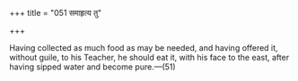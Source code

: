 +++
title = "051 समाहृत्य तु"

+++

Having collected as much food as may be needed, and having offered it, without guile, to his Teacher, he should eat it, with his face to the east, after having sipped water and become pure.—(51)